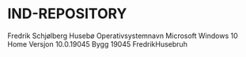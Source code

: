 # IND-REPOSITORY
Fredrik Schjølberg Husebø
Operativsystemnavn	Microsoft Windows 10 Home
Versjon	10.0.19045 Bygg 19045
FredrikHusebruh

